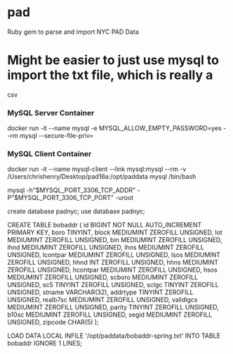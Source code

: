 # pad
Ruby gem to parse and import NYC PAD Data

# Might be easier to just use mysql to import the txt file, which is really a
csv

### MySQL Server Container
docker run -it --name mysql -e MYSQL_ALLOW_EMPTY_PASSWORD=yes --rm mysql --secure-file-priv=

### MySQL Client Container
docker run -it --name mysql-client --link mysql:mysql --rm -v /Users/chrishenry/Desktop/pad16a:/opt/paddata mysql /bin/bash

mysql -h"$MYSQL_PORT_3306_TCP_ADDR" -P"$MYSQL_PORT_3306_TCP_PORT" -uroot

create database padnyc;
use database padnyc;

CREATE TABLE bobaddr (
  id BIGINT NOT NULL AUTO_INCREMENT PRIMARY KEY,
  boro TINYINT,
  block MEDIUMINT ZEROFILL UNSIGNED,
  lot MEDIUMINT ZEROFILL UNSIGNED,
  bin MEDIUMINT ZEROFILL UNSIGNED,
  lhnd MEDIUMINT ZEROFILL UNSIGNED,
  lhns MEDIUMINT ZEROFILL UNSIGNED,
  lcontpar MEDIUMINT ZEROFILL UNSIGNED,
  lsos MEDIUMINT ZEROFILL UNSIGNED,
  hhnd INT ZEROFILL UNSIGNED,
  hhns MEDIUMINT ZEROFILL UNSIGNED,
  hcontpar MEDIUMINT ZEROFILL UNSIGNED,
  hsos MEDIUMINT ZEROFILL UNSIGNED,
  scboro MEDIUMINT ZEROFILL UNSIGNED,
  sc5 TINYINT ZEROFILL UNSIGNED,
  sclgc TINYINT ZEROFILL UNSIGNED,
  stname VARCHAR(32),
  addrtype TINYINT ZEROFILL UNSIGNED,
  realb7sc MEDIUMINT ZEROFILL UNSIGNED,
  validlgcs MEDIUMINT ZEROFILL UNSIGNED,
  parity TINYINT ZEROFILL UNSIGNED,
  b10sc MEDIUMINT ZEROFILL UNSIGNED,
  segid MEDIUMINT ZEROFILL UNSIGNED,
  zipcode CHAR(5)
);

LOAD DATA LOCAL INFILE '/opt/paddata/bobaddr-spring.txt' INTO TABLE bobaddr IGNORE 1 LINES;
